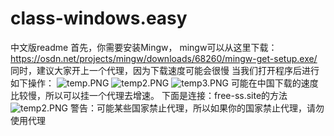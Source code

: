 # class-windows.easy


中文版readme
首先，你需要安装Mingw， mingw可以从这里下载：https://osdn.net/projects/mingw/downloads/68260/mingw-get-setup.exe/
同时，建议大家开上一个代理，因为下载速度可能会很慢
当我们打开程序后进行如下操作：
![temp.PNG](https://i.loli.net/2018/11/14/5bebdade6753e.png)
![temp2.PNG](https://i.loli.net/2018/11/14/5bebdade798f5.png)
![temp3.PNG](https://i.loli.net/2018/11/14/5bebdd985112e.png)
可能在中国下载的速度比较慢，所以可以挂一个代理去增速。
下面是连接：free-ss.site的方法
![temp2.PNG](https://github.com/limingzheclass/image/blob/master/direct_access.png?raw=true)
警告：可能某些国家禁止代理，所以如果你的国家禁止代理，请勿使用代理
